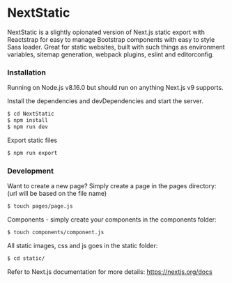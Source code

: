 # NextStatic


NextStatic is a slightly opionated version of Next.js static export with Reactstrap for easy to manage Bootstrap components with easy to style Sass loader.  Great for static websites, built with such things as environment variables, sitemap generation, webpack plugins, eslint and editorconfig.

### Installation

Running on Node.js v8.16.0 but should run on anything Next.js v9 supports.

Install the dependencies and devDependencies and start the server.

```sh
$ cd NextStatic
$ npm install
$ npm run dev
```

Export static files

```sh
$ npm run export
```

### Development


Want to create a new page?  Simply create a page in the pages directory:
(url will be based on the file name)
```sh
$ touch pages/page.js
```


Components - simply create your components in the components folder:
```sh
$ touch components/component.js
```

All static images, css and js goes in the static folder:
```sh
$ cd static/
```

Refer to Next.js documentation for more details: https://nextjs.org/docs

